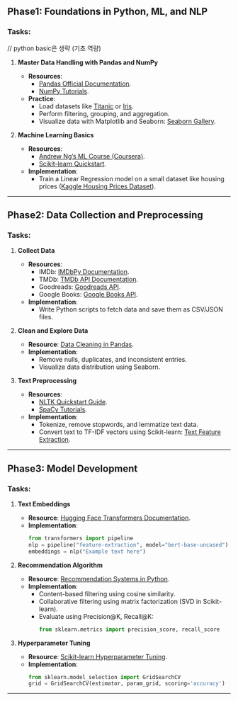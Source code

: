 ## Phase1: Foundations in Python, ML, and NLP

### Tasks:
// python basic은 생략 (기초 역량)

1. **Master Data Handling with Pandas and NumPy**
   - **Resources**:
     - [Pandas Official Documentation](https://pandas.pydata.org/docs/).
     - [NumPy Tutorials](https://numpy.org/doc/stable/user/quickstart.html).
   - **Practice**:
     - Load datasets like [Titanic](https://www.kaggle.com/c/titanic) or [Iris](https://archive.ics.uci.edu/ml/datasets/iris).
     - Perform filtering, grouping, and aggregation.
     - Visualize data with Matplotlib and Seaborn: [Seaborn Gallery](https://seaborn.pydata.org/examples/index.html).


2. **Machine Learning Basics**
   - **Resources**:
     - [Andrew Ng’s ML Course (Coursera)](https://www.coursera.org/learn/machine-learning).
     - [Scikit-learn Quickstart](https://scikit-learn.org/stable/getting_started.html).
   - **Implementation**:
     - Train a Linear Regression model on a small dataset like housing prices ([Kaggle Housing Prices Dataset](https://www.kaggle.com/c/house-prices-advanced-regression-techniques)).

---

## Phase2: Data Collection and Preprocessing

### Tasks:
1. **Collect Data**
   - **Resources**:
     - IMDb: [IMDbPy Documentation](https://imdbpy.readthedocs.io/en/latest/).
     - TMDb: [TMDb API Documentation](https://developer.themoviedb.org/reference/intro/getting-started).
     - Goodreads: [Goodreads API](https://www.goodreads.com/api).
     - Google Books: [Google Books API](https://developers.google.com/books/docs/v1/getting_started).
   - **Implementation**:
     - Write Python scripts to fetch data and save them as CSV/JSON files.

2. **Clean and Explore Data**
   - **Resource**: [Data Cleaning in Pandas](https://pandas.pydata.org/pandas-docs/stable/user_guide/cookbook.html#data-cleaning).
   - **Implementation**:
     - Remove nulls, duplicates, and inconsistent entries.
     - Visualize data distribution using Seaborn.

3. **Text Preprocessing**
   - **Resources**:
     - [NLTK Quickstart Guide](https://www.nltk.org/).
     - [SpaCy Tutorials](https://spacy.io/usage).
   - **Implementation**:
     - Tokenize, remove stopwords, and lemmatize text data.
     - Convert text to TF-IDF vectors using Scikit-learn: [Text Feature Extraction](https://scikit-learn.org/stable/modules/feature_extraction.html).

---

## Phase3: Model Development

### Tasks:
1. **Text Embeddings**
   - **Resource**: [Hugging Face Transformers Documentation](https://huggingface.co/docs/transformers/index).
   - **Implementation**:
     ```python
     from transformers import pipeline
     nlp = pipeline("feature-extraction", model="bert-base-uncased")
     embeddings = nlp("Example text here")
     ```

2. **Recommendation Algorithm**
   - **Resource**: [Recommendation Systems in Python](https://www.analyticsvidhya.com/blog/2018/06/comprehensive-guide-recommendation-engine-python/).
   - **Implementation**:
     - Content-based filtering using cosine similarity.
     - Collaborative filtering using matrix factorization (SVD in Scikit-learn).
     - Evaluate using Precision@K, Recall@K:
       ```python
       from sklearn.metrics import precision_score, recall_score
       ```

3. **Hyperparameter Tuning**
   - **Resource**: [Scikit-learn Hyperparameter Tuning](https://scikit-learn.org/stable/modules/grid_search.html).
   - **Implementation**:
     ```python
     from sklearn.model_selection import GridSearchCV
     grid = GridSearchCV(estimator, param_grid, scoring='accuracy')
     ```

---
